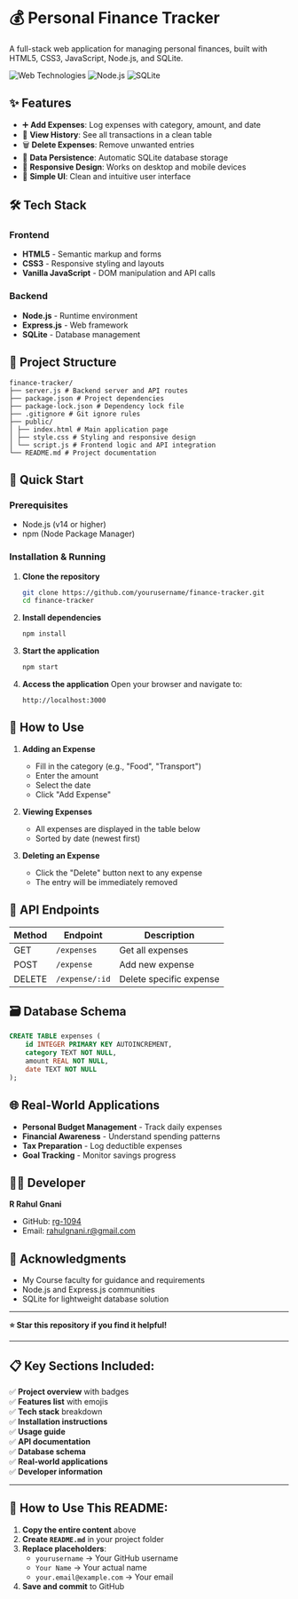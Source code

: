 # 💰 Personal Finance Tracker

A full-stack web application for managing personal finances, built with HTML5, CSS3, JavaScript, Node.js, and SQLite.

![Web Technologies](https://img.shields.io/badge/Web-Techologies-blue)
![Node.js](https://img.shields.io/badge/Node.js-Express-green)
![SQLite](https://img.shields.io/badge/Database-SQLite-lightgrey)

## ✨ Features

- ➕ **Add Expenses**: Log expenses with category, amount, and date
- 👀 **View History**: See all transactions in a clean table
- 🗑️ **Delete Expenses**: Remove unwanted entries
- 💾 **Data Persistence**: Automatic SQLite database storage
- 📱 **Responsive Design**: Works on desktop and mobile devices
- 🎯 **Simple UI**: Clean and intuitive user interface

## 🛠️ Tech Stack

### Frontend
- **HTML5** - Semantic markup and forms
- **CSS3** - Responsive styling and layouts
- **Vanilla JavaScript** - DOM manipulation and API calls

### Backend
- **Node.js** - Runtime environment
- **Express.js** - Web framework
- **SQLite** - Database management

## 📁 Project Structure

```
finance-tracker/
├── server.js # Backend server and API routes
├── package.json # Project dependencies
├── package-lock.json # Dependency lock file
├── .gitignore # Git ignore rules
├── public/
│ ├── index.html # Main application page
│ ├── style.css # Styling and responsive design
│ └── script.js # Frontend logic and API integration
└── README.md # Project documentation
```

## 🚀 Quick Start

### Prerequisites
- Node.js (v14 or higher)
- npm (Node Package Manager)

### Installation & Running

1. **Clone the repository**
   ```bash
   git clone https://github.com/yourusername/finance-tracker.git
   cd finance-tracker
   ```

2. **Install dependencies**
   ```bash
   npm install
   ```

3. **Start the application**
   ```bash
   npm start
   ```

4. **Access the application**
   Open your browser and navigate to:
   ```
   http://localhost:3000
   ```

## 📖 How to Use

1. **Adding an Expense**
   - Fill in the category (e.g., "Food", "Transport")
   - Enter the amount
   - Select the date
   - Click "Add Expense"

2. **Viewing Expenses**
   - All expenses are displayed in the table below
   - Sorted by date (newest first)

3. **Deleting an Expense**
   - Click the "Delete" button next to any expense
   - The entry will be immediately removed

## 🔧 API Endpoints

| Method | Endpoint | Description |
|--------|----------|-------------|
| GET | `/expenses` | Get all expenses |
| POST | `/expense` | Add new expense |
| DELETE | `/expense/:id` | Delete specific expense |

## 🗃️ Database Schema

```sql
CREATE TABLE expenses (
    id INTEGER PRIMARY KEY AUTOINCREMENT,
    category TEXT NOT NULL,
    amount REAL NOT NULL,
    date TEXT NOT NULL
);
```

## 🌐 Real-World Applications

- **Personal Budget Management** - Track daily expenses
- **Financial Awareness** - Understand spending patterns
- **Tax Preparation** - Log deductible expenses
- **Goal Tracking** - Monitor savings progress

## 👨‍💻 Developer

**R Rahul Gnani**  
- GitHub: [rg-1094](https://github.com/yourusername)
- Email: rahulgnani.r@gmail.com

## 🙏 Acknowledgments

- My Course faculty for guidance and requirements
- Node.js and Express.js communities
- SQLite for lightweight database solution

---

**⭐ Star this repository if you find it helpful!**

---

## **📋 Key Sections Included:**

✅ **Project overview** with badges  
✅ **Features list** with emojis  
✅ **Tech stack** breakdown  
✅ **Installation instructions**  
✅ **Usage guide**  
✅ **API documentation**   
✅ **Database schema**  
✅ **Real-world applications**  
✅ **Developer information**  

---

## **🎯 How to Use This README:**

1. **Copy the entire content** above
2. **Create `README.md`** in your project folder
3. **Replace placeholders**:
   - `yourusername` → Your GitHub username
   - `Your Name` → Your actual name
   - `your.email@example.com` → Your email
4. **Save and commit** to GitHub
